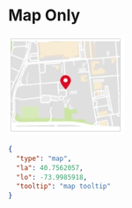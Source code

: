 # Map Only

![map-only](Map_Only.jpg)

```json
{
  "type": "map",
  "la": 40.7562057,
  "lo": -73.9985918,
  "tooltip": "map tooltip"
}

```
